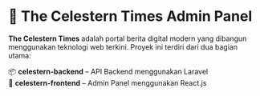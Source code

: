 # 📰 The Celestern Times Admin Panel

**The Celestern Times** adalah portal berita digital modern yang dibangun menggunakan teknologi web terkini. Proyek ini terdiri dari dua bagian utama:

📦 **celestern-backend** – API Backend menggunakan Laravel  
🎨 **celestern-frontend** – Admin Panel menggunakan React.js
